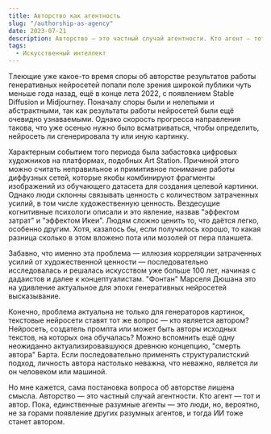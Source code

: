 ```yaml
---
title: Авторство как агентность
slug: "/authorship-as-agency"
date: 2023-07-21
description: Авторство — это частный случай агентности. Кто агент — тот и автор.
tags:
  - Искусственный интеллект
---
```


Тлеющие уже какое-то время споры об авторстве результатов работы генеративных нейросетей попали поле зрения широкой публики чуть меньше года назад, ещё в конце лета 2022, с появлением Stable Diffusion и Midjourney. Поначалу споры были и нелепыми и абстрактными, так как результаты работы нейросетей были ещё очевидно узнаваемыми. Однако скорость прогресса направления такова, что уже осенью нужно было всматриваться, чтобы определить, нейросеть ли сгенерировала ту или иную картинку.

Характерным событием того периода была забастовка цифровых художников на платформах, подобных Art Station. Причиной этого можно считать неправильное и примитивное понимание работы диффузных сетей, которые якобы комбинируют фрагменты изображений из обучающего датасета для создания целевой картинки. Однако люди склонны связывать ценность с количеством затраченных усилий, в том числе художественную ценность. Вездесущие когнитивные психологи описали и это явление, назвав "эффектом затрат" и "эффектом Икеи". Людям сложно ценить то, что даётся легко, особенно другим. Хотя, казалось бы, если получилось хорошо, то какая разница сколько в этом вложено пота или мозолей от пера планшета.

Забавно, что именно эта проблема — иллюзия корреляции затраченных усилий от художественной ценности — последовательно исследовалась и решалась искусством уже больше 100 лет, начиная с дадаистов и далее к концептуалистам. "Фонтан" Марселя Дюшана это на удивление актуальное для эпохи генеративных нейросетей высказывание. 

Конечно, проблема актуальна не только для генераторов картинок, текстовые нейросети ставят тот же вопрос — кто является автором? Нейросеть, создатель промпта или может быть авторы исходных текстов, на которых она обучалась? Можно вспомнить ещё одну неожиданно актуализировавшуюся древнюю концепцию, "смерть автора" Барта. Если последовательно применять структуралистский подход, личность автора настолько неважна, что неважно, является ли он человеком или машиной.

Но мне кажется, сама постановка вопроса об авторстве лишена смысла. Авторство — это частный случай агентности. Кто агент — тот и автор. Пока, единственные разумные агенты — это люди, но, вероятно, не за горами появление других разумных агентов, и тогда ИИ тоже станет автором.